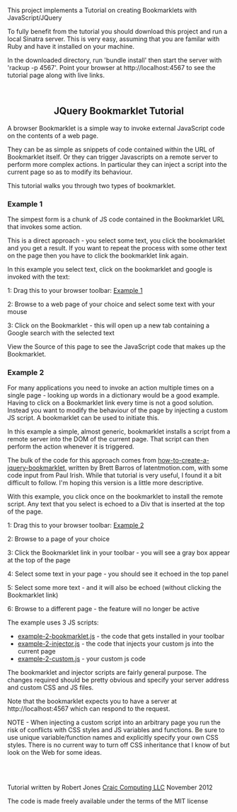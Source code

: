 <p>
  This project implements a Tutorial on creating Bookmarklets with JavaScript/JQuery
</p>
<p>
To fully benefit from the tutorial you should download this project and run a local Sinatra server.
This is very easy, assuming that you are familar with Ruby and have it installed on your machine.
</p>
<p>
In the downloaded directory, run 'bundle install' then start the server with 'rackup -p 4567'. Point your browser at http://localhost:4567
to see the tutorial page along with live links.
</p>

<p>&nbsp;</p>

<h2 style="text-align: center">JQuery Bookmarklet Tutorial</h2>


<p>A browser Bookmarklet is a simple way to invoke external JavaScript code on the contents of a web page. </p>

<p>They can be as simple as snippets of code contained within the URL of Bookmarklet itself.
Or they can trigger Javascripts on a remote server to perform more complex actions. In particular they can inject a script
into the current page so as to modify its behaviour.</p>

<p>This tutorial walks you through two types of bookmarklet.</p>

<h3>Example 1</h3>

<p class='indent-para'>The simpest form is a chunk of JS code contained in the Bookmarklet URL that invokes some action.</p>
<p class='indent-para'>This is a direct approach - you select some text, you click the bookmarklet and you get a result. If you want to repeat the process with
  some other text on the page then you have to click the bookmarklet link again.</p>

<p class='indent-para'>In this example you select text, click on the bookmarklet and google is invoked with the text:</p>

<p class='indent-para'>1: Drag this to your browser toolbar: <a href="javascript:(function(){
var s = '';
if (window.getSelection) {
  s = window.getSelection();
} else if (document.getSelection) {
  s = document.getSelection();
} else if (document.selection) {
  s = document.selection.createRange().text;
}
if (s == '') {
  s = prompt('Enter text to search with Google');
}
if ((s != '') && (s != null)) {
  window.open('https://www.google.com/search?q=' + s);
}
})();">Example 1</a></p>
<p class='indent-para'>2: Browse to a web page of your choice and select some text with your mouse</p>
<p class='indent-para'>3: Click on the Bookmarklet - this will open up a new tab containing a Google search with the selected text</p>
<p class='indent-para'>View the Source of this page to see the JavaScript code that makes up the Bookmarklet.</p>


<h3>Example 2</h3>

<p class='indent-para'>For many applications you need to invoke an action multiple times on a single page - looking up words in a dictionary would be a good
  example. Having to click on a Bookmarklet link every time is not a good solution. Instead you want to modify the behaviour of the page by injecting
  a custom JS script. A bookmarklet can be used to initiate this.</p>

<p class='indent-para'>In this example a simple, almost generic, bookmarklet installs a script from a remote server into the DOM of the current page.
 That script can then perform the action whenever it is triggered.</p>

<p class='indent-para'>The bulk of the code for this approach comes from
  <a href="http://www.latentmotion.com/how-to-create-a-jquery-bookmarklet/">how-to-create-a-jquery-bookmarklet</a>, written by Brett Barros of
  latentmotion.com, with some code input from Paul Irish. While that tutorial is very useful, I found it a bit difficult to follow. I'm hoping this
version is a little more descriptive.</p>

<p class='indent-para'>With this example, you click once on the bookmarklet to install the remote script. Any text that you select is echoed to a Div that
  is inserted at the top of the page.</p>

<p class='indent-para'>1: Drag this to your browser toolbar:
  <a href="javascript:(function(){var head=document.getElementsByTagName('head')[0],script=document.createElement('script');script.type='text/javascript';script.src='http://localhost:4567/example-2-injector.js?' + Math.floor(Math.random()*99999);head.appendChild(script);})(); void 0">Example 2</a>
</p>
<p class='indent-para'>2: Browse to a page of your choice</p>
<p class='indent-para'>3: Click the Bookmarklet link in your toolbar - you will see a gray box appear at the top of the page</p>
<p class='indent-para'>4: Select some text in your page - you should see it echoed in the top panel</p>
<p class='indent-para'>5: Select some more text - and it will also be echoed (without clicking the Bookmarklet link)</p>
<p class='indent-para'>6: Browse to a different page - the feature will no longer be active</p>

<p class='indent-para'>The example uses 3 JS scripts:</p>
  <ul class='indent-para'>
  <li><a href="./bookmarklet_tutorial/blob/master/public/example-2-bookmarklet.js">example-2-bookmarklet.js</a> - the code that gets installed in your toolbar</li>
  <li><a href="./bookmarklet_tutorial/blob/master/public/example-2-injector.js">example-2-injector.js</a> - the code that injects your custom js into the current page</li>
  <li><a href="./bookmarklet_tutorial/blob/master/public/example-2-custom.js">example-2-custom.js</a> - your custom js code</li>
  </ul>
<p class='indent-para'>
  The bookmarklet and injector scripts are fairly general purpose. The changes required should be pretty obvious and specify your server address
  and custom CSS and JS files.
</p>



<p class='indent-para'>Note that the bookmarklet expects you to have a server at http://localhost:4567 which can respond to the request.</p>

<p class='indent-para'>NOTE - When injecting a custom script into an arbitrary page you run the risk of conflicts with CSS styles and JS variables and functions.
Be sure to use unique variable/function names and explicitly specify your own CSS styles. There is no current way to turn off CSS inheritance that
I know of but look on the Web for some ideas.</p>

<p>&nbsp; <br/> &nbsp; </p>
<p>Tutorial written by Robert Jones <a href="http://craic.com">Craic Computing LLC</a>  November 2012</p>
<p>The code is made freely available under the terms of the MIT license</p>

